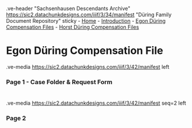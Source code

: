 .ve-header "Sachsenhausen Descendants Archive" https://sic2.datachunkdesigns.com/iiif/3/34/manifest "Düring Family Document Repository" sticky
    - [Home](/)
    - [Introduction](/introduction)
    - [Egon Düring Compensation Files](/egon-during-compensation)
    - [Horst Düring Compensation Files](/horst-during-compensation)
    
# Egon Düring Compensation File

.ve-media https://sic2.datachunkdesigns.com/iiif/3/42/manifest left

### Page 1 - Case Folder & Request Form

#

.ve-media https://sic2.datachunkdesigns.com/iiif/3/42/manifest seq=2 left

### Page 2

#
